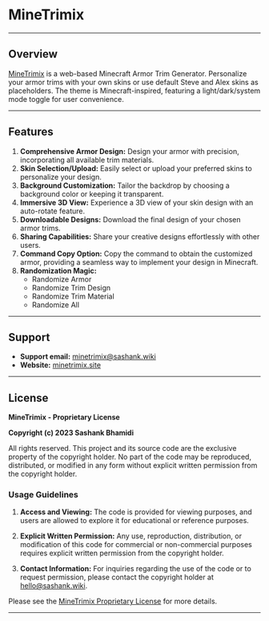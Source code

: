 # MineTrimix

---

## Overview

[MineTrimix](https://minetrimix.site) is a web-based Minecraft Armor Trim Generator. Personalize your armor trims with your own skins or use default Steve and Alex skins as placeholders. The theme is Minecraft-inspired, featuring a light/dark/system mode toggle for user convenience.

---

## Features

1. **Comprehensive Armor Design:** Design your armor with precision, incorporating all available trim materials.
2. **Skin Selection/Upload:** Easily select or upload your preferred skins to personalize your design.
3. **Background Customization:** Tailor the backdrop by choosing a background color or keeping it transparent.
4. **Immersive 3D View:** Experience a 3D view of your skin design with an auto-rotate feature.
5. **Downloadable Designs:** Download the final design of your chosen armor trims.
6. **Sharing Capabilities:** Share your creative designs effortlessly with other users.
7. **Command Copy Option:** Copy the command to obtain the customized armor, providing a seamless way to implement your design in Minecraft.
8. **Randomization Magic:**
    - Randomize Armor
    - Randomize Trim Design
    - Randomize Trim Material
    - Randomize All

---

## Support

- **Support email:** [minetrimix@sashank.wiki](mailto:minetrimix@sashank.wiki)
- **Website:** [minetrimix.site](https://minetrimix.site)

---

## License

**MineTrimix - Proprietary License**

**Copyright (c) 2023 Sashank Bhamidi**

All rights reserved. This project and its source code are the exclusive property of the copyright holder. No part of the code may be reproduced, distributed, or modified in any form without explicit written permission from the copyright holder.


### Usage Guidelines

1. **Access and Viewing:** The code is provided for viewing purposes, and users are allowed to explore it for educational or reference purposes.

2. **Explicit Written Permission:** Any use, reproduction, distribution, or modification of this code for commercial or non-commercial purposes requires explicit written permission from the copyright holder.

3. **Contact Information:** For inquiries regarding the use of the code or to request permission, please contact the copyright holder at [hello@sashank.wiki](mailto:hello@sashank.wiki).

Please see the [MineTrimix Proprietary License](LICENSE.md) for more details.

---
